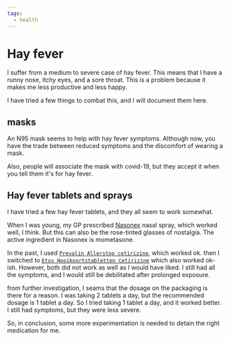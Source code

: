 ```yaml
---
tags:
  - health
---
```

# Hay fever

I suffer from a medium to severe case of hay fever. This means that I have a runny nose, itchy eyes, and a sore throat. This is a problem because it makes me less productive and less happy.

I have tried a few things to combat this, and I will document them here.

## masks

An N95 mask seems to help with hay fever symptoms. Although now, you have the trade between reduced symptoms and the discomfort of wearing a mask.

Also, people will associate the mask with covid-19, but they accept it when you tell them it's for hay fever.

## Hay fever tablets and sprays

I have tried a few hay fever tablets, and they all seem to work somewhat.

When I was young, my GP prescribed [Nasonex](https://www.apotheek.nl/medicijnen/mometason-neusspray?product=nasonex) nasal spray, which worked well, I think. But this can also be the rose-tinted glasses of nostalgia. The active ingredient in Nasonex is mometasone.

In the past, I used [`Prevalin Allerstop cetirizine`](https://www.prevalin.nl/product/allerstop-tabletten/), which worked ok. then I switched to [`Etos Hooikoortstabletten Cetirizine`](https://www.etos.nl/producten/etos-hooikoortstabletten-cetirizine-dihci-10-mg-10-stuks-112007830.html) which also worked ok-ish. However, both did not work as well as I would have liked. I still had all the symptoms, and I would still be debilitated after prolonged exposure.

from further investigation, I seams that the dosage on the packaging is there for a reason. I was taking 2 tablets a day, but the recommended dosage is 1 tablet a day. So I tried taking 1 tablet a day, and it worked better. I still had symptoms, but they were less severe.

So, in conclusion, some more experimentation is needed to detain the right medication for me.
